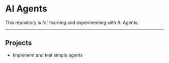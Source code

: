 # AI Agents

This repository is for learning and experimenting with AI Agents.

---

## Projects

- Implement and test simple agents

